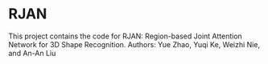 # RJAN
This project contains the code for RJAN: Region-based Joint Attention Network for 3D Shape Recognition.
Authors: Yue Zhao, Yuqi Ke, Weizhi Nie, and An-An Liu
